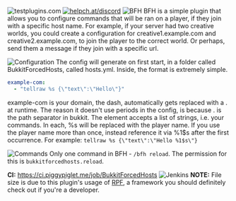 ![testplugins.com](https://helpch.at/testplugins.png)
[![helpch.at/discord](https://helpch.at/banner.png)](https://helpch.at/discord)
![BFH](https://cdn.piggypiglet.me/bfh/title.png)
BFH is a simple plugin that allows you to configure commands that will be ran on a player, if they join with a specific host name. For example, if your server had two creative worlds, you could create a configuration for creative1.example.com and creative2.example.com, to join the player to the correct world. Or perhaps, send them a message if they join with a specific url.

![Configuration](https://cdn.piggypiglet.me/bfh/config.png)
The config will generate on first start, in a folder called BukkitForcedHosts, called hosts.yml. Inside, the format is extremely simple.
```yaml
example-com:
  - "tellraw %s {\"text\":\"Hello\"}"
```
example-com is your domain, the dash, automatically gets replaced with a . at runtime. The reason it doesn't use periods in the config, is because . is the path separator in bukkit.
The element accepts a list of strings, i.e. your commands. In each, %s will be replaced with the player name. If you use the player name more than once, instead reference it via %1$s after the first occurrence. For example:
`tellraw %s {\"text\":\"Hello %1$s\"}`

![Commands](https://cdn.piggypiglet.me/bfh/commands.png)
Only one command in BFH - `/bfh reload`. The permission for this is `bukkitforcedhosts.reload`.

**CI:** https://ci.piggypiglet.me/job/BukkitForcedHosts ![Jenkins](https://img.shields.io/jenkins/build/https/ci.piggypiglet.me/BukkitForcedHosts)
**NOTE:** File size is due to this plugin's usage of [RPF](https://github.com/PiggyPiglet/Framework), a framework you should definitely check out if you're a developer.
